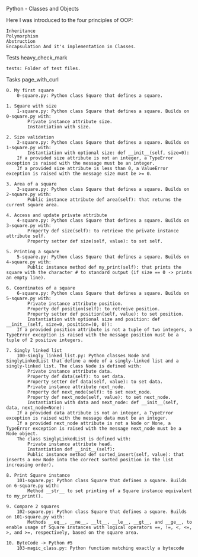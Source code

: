 Python - Classes and Objects

Here I was introduced to the four principles of OOP:

    Inheritance
    Polymorphism
    Abstruction
    Encapsulation And it's implementation in Classes.

Tests heavy_check_mark

    tests: Folder of test files.

Tasks page_with_curl

    0. My first square
        0-square.py: Python class Square that defines a square.

    1. Square with size
        1-square.py: Python class Square that defines a square. Builds on 0-square.py with:
            Private instance attribute size.
            Instantiation with size.

    2. Size validation
        2-square.py: Python class Square that defines a square. Builds on 1-square.py with:
            Instantiation with optional size: def __init__(self, size=0):
        If a provided size attribute is not an integer, a TypeError exception is raised with the message must be an integer.
        If a provided size attribute is less than 0, a ValueError exception is raised with the message size must be >= 0.

    3. Area of a square
        3-square.py: Python class Square that defines a square. Builds on 2-square.py with:
            Public instance attribute def area(self): that returns the current square area.

    4. Access and update private attribute
        4-square.py: Python class Square that defines a square. Builds on 3-square.py with:
            Property def size(self): to retrieve the private instance attribute self.
            Property setter def size(self, value): to set self.

    5. Printing a square
        5-square.py: Python class Square that defines a square. Builds on 4-square.py with:
            Public instance method def my_print(self): that prints the square with the character # to standard output (if size == 0 -> prints an empty line).

    6. Coordinates of a square
        6-square.py: Python class Square that defines a square. Builds on 5-square.py with:
            Private instance attribute position.
            Property def position(self): to retreive position.
            Property setter def position(self, value): to set position.
            Instantiation with optional size and position: def __init__(self, size=0, position=(0, 0)):
        If a provided position attribute is not a tuple of two integers, a TypeError exception is raised with the message position must be a tuple of 2 positive integers.

    7. Singly linked list
        100-singly_linked_list.py: Python classes Node and SinglyLinkedList that define a node of a singly-linked list and a singly-linked list. The class Node is defined with:
            Private instance attribute data.
            Property def data(self): to set data.
            Property setter def data(self, value): to set data.
            Private instance attribute next_node.
            Property def next_node(self): to set next_node.
            Property def next_node(self, value): to set next_node.
            Instantiation with data and next_node: def __init__(self, data, next_node=None):
        If a provided data attribute is not an integer, a TypeError exception is raised with the message data must be an integer.
        If a provided next_node attribute is not a Node or None, a TypeError exception is raised with the message next_node must be a Node object.
        The class SinglyLinkedList is defined with:
            Private instance attribute head.
            Instantiation def __init__(self):
            Public instance method def sorted_insert(self, value): that inserts a new Node into the correct sorted position in the list increasing order).

    8. Print Square instance
        101-square.py: Python class Square that defines a square. Builds on 6-square.py with:
            Method __str__ to set printing of a Square instance equivalent to my_print().

    9. Compare 2 squares
        102-square.py: Python class Square that defines a square. Builds on 101-square.py with:
            Methods __eq__, __ne__, __lt__, __le__, __gt__, and __ge__, to enable usage of Square instances with logical operators ==, !=, <, <=, >, and >=, respectively, based on the square area.

    10. ByteCode -> Python #5
        103-magic_class.py: Python function matching exactly a bytecode

